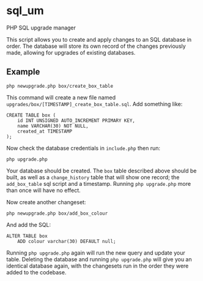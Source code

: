 # sql_um
PHP SQL upgrade manager

This script allows you to create and apply changes to an SQL database in order.
The database will store its own record of the changes previously made, allowing for upgrades of existing databases.

## Example

    php newupgrade.php box/create_box_table

This command will create a new file named `upgrades/box/[TIMESTAMP]_create_box_table.sql`. Add something like:

    CREATE TABLE box (
        id INT UNSIGNED AUTO_INCREMENT PRIMARY KEY,
        name VARCHAR(30) NOT NULL,
        created_at TIMESTAMP
    );

Now check the database credentials in `include.php` then run:

    php upgrade.php

Your database should be created. The `box` table described above should be built, 
as well as a `change_history` table that will show one record; the `add_box_table` sql script and a timestamp.
Running `php upgrade.php` more than once will have no effect.

Now create another changeset:

    php newupgrade.php box/add_box_colour

And add the SQL:

    ALTER TABLE box
        ADD colour varchar(30) DEFAULT null;

Running `php upgrade.php` again will run the new query and update your table. 
Deleting the database and running `php upgrade.php` will give you an identical database again, with the changesets run in the order they were added to the codebase.

